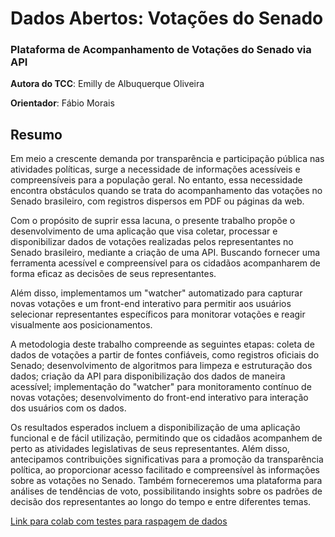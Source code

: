 # Dados Abertos: Votações do Senado

### Plataforma de Acompanhamento de Votações do Senado via API


**Autora do TCC**: Emilly de Albuquerque Oliveira

**Orientador**: Fábio Morais

## Resumo

Em meio a crescente demanda por transparência e participação pública nas atividades políticas, surge a necessidade de informações acessíveis e compreensíveis para a população geral. No entanto, essa necessidade encontra obstáculos quando se trata do acompanhamento das votações no Senado brasileiro, com registros dispersos em PDF ou páginas da web.
 
Com o propósito de suprir essa lacuna, o  presente trabalho propõe o desenvolvimento de uma aplicação que visa coletar, processar e disponibilizar dados de votações realizadas pelos representantes no Senado brasileiro, mediante a criação de uma API. Buscando fornecer uma ferramenta acessível e compreensível para os cidadãos acompanharem de forma eficaz as decisões de seus representantes. 

Além disso, implementamos um "watcher" automatizado para capturar novas votações e um front-end interativo para permitir aos usuários selecionar representantes específicos para monitorar votações e reagir visualmente aos posicionamentos.

A metodologia deste trabalho compreende as seguintes etapas: coleta de dados de votações a partir de fontes confiáveis, como registros oficiais do Senado; desenvolvimento de algoritmos para limpeza e estruturação dos dados; criação da API para disponibilização dos dados de maneira acessível; implementação do "watcher" para monitoramento contínuo de novas votações; desenvolvimento do front-end interativo para interação dos usuários com os dados.

Os resultados esperados incluem a disponibilização de uma aplicação funcional e de fácil utilização, permitindo que os cidadãos acompanhem de perto as atividades legislativas de seus representantes. Além disso, antecipamos contribuições significativas para a promoção da transparência política, ao proporcionar acesso facilitado e compreensível às informações sobre as votações no Senado. Também forneceremos uma plataforma para análises de tendências de voto, possibilitando insights sobre os padrões de decisão dos representantes ao longo do tempo e entre diferentes temas.

[Link para colab com testes para raspagem de dados](https://colab.research.google.com/drive/1LnsekanDvsUAR16VgdncreDThfIiWjXe?usp=sharing1)